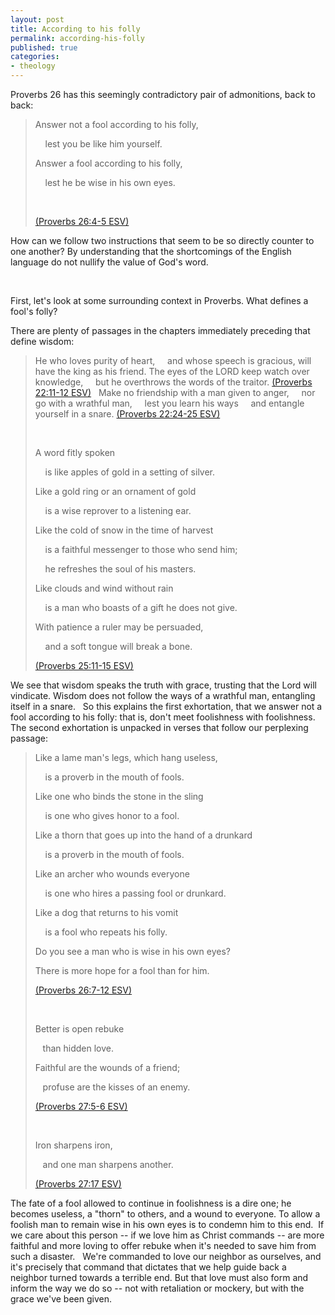 ```yaml
---
layout: post
title: According to his folly
permalink: according-his-folly
published: true
categories:
- theology
---
```


Proverbs 26 has this seemingly contradictory pair of admonitions, back
to back:

> Answer not a fool according to his folly,
> 
>     lest you be like him yourself.
> 
> Answer a fool according to his folly,
> 
>     lest he be wise in his own eyes.
> 
>  
> 
> [(Proverbs 26:4-5 ESV)][1]

How can we follow two instructions that seem to be so directly counter
to one another? By understanding that the shortcomings of the English
language do not nullify the value of God's word.

 

First, let's look at some surrounding context in Proverbs. What defines
a fool's folly?

There are plenty of passages in the chapters immediately preceding that
define wisdom:

> He who loves purity of heart,
>     and whose speech is gracious, will have the king as his friend.
> The eyes of the LORD keep watch over knowledge,
>     but he overthrows the words of the traitor.
> [(Proverbs 22:11-12 ESV)]()
>  
> Make no friendship with a man given to anger,
>     nor go with a wrathful man,
>     lest you learn his ways
>     and entangle yourself in a snare.
> [(Proverbs 22:24-25 ESV)][2]
> 
>  
> 
> A word fitly spoken
> 
>     is like apples of gold in a setting of silver.
> 
> Like a gold ring or an ornament of gold
> 
>     is a wise reprover to a listening ear.
> 
> Like the cold of snow in the time of harvest
> 
>     is a faithful messenger to those who send him;
> 
>     he refreshes the soul of his masters.
> 
> Like clouds and wind without rain
> 
>     is a man who boasts of a gift he does not give.
> 
> With patience a ruler may be persuaded,
> 
>     and a soft tongue will break a bone.
> 
> [(Proverbs 25:11-15 ESV)][3]

We see that wisdom speaks the truth with grace, trusting that the Lord
will vindicate. Wisdom does not follow the ways of a wrathful man,
entangling itself in a snare.
 
So this explains the first exhortation, that we answer not a fool
according to his folly: that is, don't meet foolishness with
foolishness.
 
The second exhortation is unpacked in verses that follow our perplexing
passage:
> Like a lame man's legs, which hang useless,
> 
>     is a proverb in the mouth of fools.
> 
> Like one who binds the stone in the sling
> 
>     is one who gives honor to a fool.
> 
> Like a thorn that goes up into the hand of a drunkard
> 
>     is a proverb in the mouth of fools.
> 
> Like an archer who wounds everyone
> 
>     is one who hires a passing fool or drunkard.
> 
> Like a dog that returns to his vomit
> 
>     is a fool who repeats his folly.
> 
> Do you see a man who is wise in his own eyes?
> 
> There is more hope for a fool than for him.
> 
> [(Proverbs 26:7-12 ESV)][4]
> 
>  
> 
> Better is open rebuke
> 
>    than hidden love.
> 
> Faithful are the wounds of a friend;
> 
>    profuse are the kisses of an enemy.
> 
> [(Proverbs 27:5-6 ESV)][5]
> 
>  
> 
> Iron sharpens iron,
> 
>    and one man sharpens another.
> 
> [(Proverbs 27:17 ESV)][6]

The fate of a fool allowed to continue in foolishness is a dire one; he
becomes useless, a "thorn" to others, and a wound to everyone. To allow
a foolish man to remain wise in his own eyes is to condemn him to this
end. 
If we care about this person -- if we love him as Christ commands -- are
more faithful and more loving to offer rebuke when it's needed to save
him from such a disaster.
 
We're commanded to love our neighbor as ourselves, and it's precisely
that command that dictates that we help guide back a neighbor turned
towards a terrible end. But that love must also form and inform the way
we do so -- not with retaliation or mockery, but with the grace we've
been given.
 



[1]: http://esv.to/Proverbs26
[2]: http://esv.to/Proverbs22:24-25
[3]: http://esv.to/Prov25:11-15
[4]: http://esv.to/Proverbs26:7-12
[5]: http://esv.to/Proverbs27:5-6
[6]: http://esv.to/Proverbs27:17
